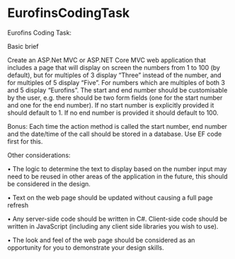 # EurofinsCodingTask

Eurofins Coding Task:

Basic brief

Create an ASP.Net MVC or ASP.NET Core MVC web application that includes a page that will display on screen the numbers from 1 to 100 (by default), but for multiples of 3 display “Three” instead of the number, and for multiples of 5 display “Five”. For numbers which are multiples of both 3 and 5 display “Eurofins”. 
The start and end number should be customisable by the user, e.g. there should be two form fields (one for the start number and one for the end number). If no start number is explicitly provided it should default to 1. If no end number is provided it should default to 100. 

Bonus: 
Each time the action method is called the start number, end number and the date/time of the call should be stored in a database. Use EF code first for this.

Other considerations:

•	The logic to determine the text to display based on the number input may need to be reused in other areas of the application in the future, this should be considered in the design.

•	Text on the web page should be updated without causing a full page refresh

•	Any server-side code should be written in C#. Client-side code should be written in JavaScript (including any client side libraries you wish to use). 

•	The look and feel of the web page should be considered as an opportunity for you to demonstrate your design skills.

